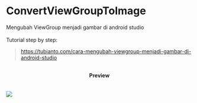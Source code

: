 # ConvertViewGroupToImage
Mengubah ViewGroup menjadi gambar di android studio
<br/>
<br/>
Tutorial step by step:
> <a href="https://tubianto.com/cara-mengubah-viewgroup-menjadi-gambar-di-android-studio/">https://tubianto.com/cara-mengubah-viewgroup-menjadi-gambar-di-android-studio</a>
<br/>
<center><b>Preview</b></center>
<br/>
<br/>
<img src="https://tubianto.com/wp-content/uploads/2021/06/Cara-mengubah-ViewGroup-menjadi-gambar-di-android-studio-734x414.png">
